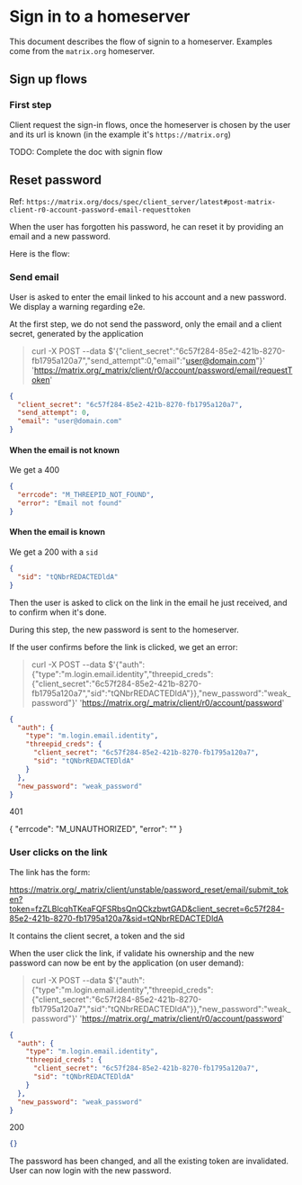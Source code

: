 # Sign in to a homeserver

This document describes the flow of signin to a homeserver. Examples come from the `matrix.org` homeserver.

## Sign up flows

### First step

Client request the sign-in flows, once the homeserver is chosen by the user and its url is known (in the example it's `https://matrix.org`)

TODO: Complete the doc with signin flow

## Reset password

Ref: `https://matrix.org/docs/spec/client_server/latest#post-matrix-client-r0-account-password-email-requesttoken`

When the user has forgotten his password, he can reset it by providing an email and a new password.

Here is the flow:

### Send email

User is asked to enter the email linked to his account and a new password.
We display a warning regarding e2e.

At the first step, we do not send the password, only the email and a client secret, generated by the application

> curl -X POST --data $'{"client_secret":"6c57f284-85e2-421b-8270-fb1795a120a7","send_attempt":0,"email":"user@domain.com"}' 'https://matrix.org/_matrix/client/r0/account/password/email/requestToken'

```json
{
  "client_secret": "6c57f284-85e2-421b-8270-fb1795a120a7",
  "send_attempt": 0,
  "email": "user@domain.com"
}
```

#### When the email is not known

We get a 400

```json
{
  "errcode": "M_THREEPID_NOT_FOUND",
  "error": "Email not found"
}
```

#### When the email is known

We get a 200 with a `sid`

```json
{
  "sid": "tQNbrREDACTEDldA"
}
```

Then the user is asked to click on the link in the email he just received, and to confirm when it's done.

During this step, the new password is sent to the homeserver.

If the user confirms before the link is clicked, we get an error:

> curl -X POST --data $'{"auth":{"type":"m.login.email.identity","threepid_creds":{"client_secret":"6c57f284-85e2-421b-8270-fb1795a120a7","sid":"tQNbrREDACTEDldA"}},"new_password":"weak_password"}' 'https://matrix.org/_matrix/client/r0/account/password'

```json
{
  "auth": {
    "type": "m.login.email.identity",
    "threepid_creds": {
      "client_secret": "6c57f284-85e2-421b-8270-fb1795a120a7",
      "sid": "tQNbrREDACTEDldA"
    }
  },
  "new_password": "weak_password"
}
```

401

{
  "errcode": "M_UNAUTHORIZED",
  "error": ""
}

### User clicks on the link

The link has the form:

https://matrix.org/_matrix/client/unstable/password_reset/email/submit_token?token=fzZLBlcqhTKeaFQFSRbsQnQCkzbwtGAD&client_secret=6c57f284-85e2-421b-8270-fb1795a120a7&sid=tQNbrREDACTEDldA

It contains the client secret, a token and the sid

When the user click the link, if validate his ownership and the new password can now be ent by the application (on user demand):

> curl -X POST --data $'{"auth":{"type":"m.login.email.identity","threepid_creds":{"client_secret":"6c57f284-85e2-421b-8270-fb1795a120a7","sid":"tQNbrREDACTEDldA"}},"new_password":"weak_password"}' 'https://matrix.org/_matrix/client/r0/account/password'

```json
{
  "auth": {
    "type": "m.login.email.identity",
    "threepid_creds": {
      "client_secret": "6c57f284-85e2-421b-8270-fb1795a120a7",
      "sid": "tQNbrREDACTEDldA"
    }
  },
  "new_password": "weak_password"
}
```

200

```json
{}
```

The password has been changed, and all the existing token are invalidated. User can now login with the new password.